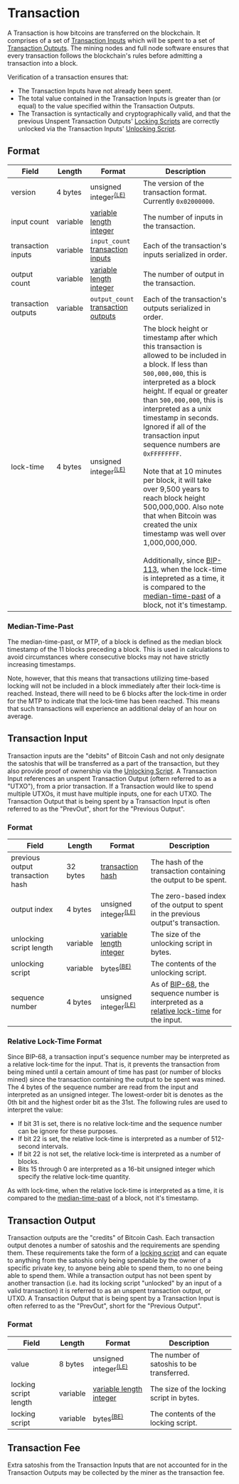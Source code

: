 # Transaction

A Transaction is how bitcoins are transferred on the blockchain.
It comprises of a set of [Transaction Inputs](#transaction-input) which will be spent to a set of [Transaction Outputs](#transaction-output).
The mining nodes and full node software ensures that every transaction follows the blockchain's rules before admitting a transaction into a block.

Verification of a transaction ensures that:
- The Transaction Inputs have not already been spent.
- The total value contained in the Transaction Inputs is greater than (or equal) to the value specified within the Transaction Outputs.
- The Transaction is syntactically and cryptographically valid, and that the previous Unspent Transaction Outputs' [Locking Scripts](/protocol/blockchain/transaction/locking-script) are correctly unlocked via the Transaction Inputs' [Unlocking Script](/protocol/blockchain/transaction/unlocking-script).

## Format

| Field | Length | Format | Description |
|--|--|--|--|
| version | 4 bytes | unsigned integer<sup>[(LE)](/protocol/misc/endian/little)</sup> | The version of the transaction format.  Currently `0x02000000`. |
| input count | variable | [variable length integer](/protocol/formats/variable-length-integer) | The number of inputs in the transaction. |
| transaction inputs | variable | `input_count` [transaction inputs](#transaction-input) | Each of the transaction's inputs serialized in order. |
| output count | variable | [variable length integer](/protocol/formats/variable-length-integer) | The number of output in the transaction. |
| transaction outputs | variable | `output_count` [transaction outputs](#transaction-output) | Each of the transaction's outputs serialized in order. |
| lock-time | 4 bytes | unsigned integer<sup>[(LE)](/protocol/misc/endian/little)</sup> | The block height or timestamp after which this transaction is allowed to be included in a block.  If less than `500,000,000`, this is interpreted as a block height.  If equal or greater than `500,000,000`, this is interpreted as a unix timestamp in seconds. Ignored if all of the transaction input sequence numbers are `0xFFFFFFFF`.<br/><br/>Note that at 10 minutes per block, it will take over 9,500 years to reach block height 500,000,000.  Also note that when Bitcoin was created the unix timestamp was well over 1,000,000,000.<br/><br/>Additionally, since [BIP-113](/protocol/forks/bip-0113), when the lock-time is intepreted as a time, it is compared to the [median-time-past](#median-time-past) of a block, not it's timestamp. |

### Median-Time-Past

The median-time-past, or MTP, of a block is defined as the median block timestamp of the 11 blocks preceding a block.
This is used in calculations to avoid circumstances where consecutive blocks may not have strictly increasing timestamps.

Note, however, that this means that transactions utilizing time-based locking will not be included in a block immediately after their lock-time is reached.
Instead, there will need to be 6 blocks after the lock-time in order for the MTP to indicate that the lock-time has been reached.
This means that such transactions will experience an additional delay of an hour on average.

## Transaction Input

Transaction inputs are the "debits" of Bitcoin Cash and not only designate the satoshis that will be transferred as a part of the transaction, but they also provide proof of ownership via the [Unlocking Script](/protocol/blockchain/transaction/unlocking-script).
A Transaction Input references an unspent Transaction Output (oftern referred to as a "UTXO"), from a prior transaction.
If a Transaction would like to spend multiple UTXOs, it must have multiple inputs, one for each UTXO.
The Transaction Output that is being spent by a Transaction Input is often referred to as the "PrevOut", short for the "Previous Output".

### Format

| Field | Length | Format | Description |
|--|--|--|--|
| previous output transaction hash | 32 bytes | [transaction hash](/protocol/blockchain/hash) | The hash of the transaction containing the output to be spent. |
| output index | 4 bytes | unsigned integer<sup>[(LE)](/protocol/misc/endian/little)</sup> | The zero-based index of the output to spent in the previous output's transaction. |
| unlocking script length | variable | [variable length integer](/protocol/formats/variable-length-integer) | The size of the unlocking script in bytes. |
| unlocking script | variable | bytes<sup>[(BE)](/protocol/misc/endian/big)</sup> | The contents of the unlocking script. |
| sequence number | 4 bytes | unsigned integer<sup>[(LE)](/protocol/misc/endian/little)</sup> | As of [BIP-68](/protocol/forks/bip-0068), the sequence number is interpreted as a [relative lock-time](#relative-lock-time) for the input. |

### Relative Lock-Time Format

Since BIP-68, a transaction input's sequence number may be interpreted as a relative lock-time for the input.
That is, it prevents the transaction from being mined until a certain amount of time has past (or number of blocks mined) since the transaction containing the output to be spent was mined.
The 4 bytes of the sequence number are read from the input and interpreted as an unsigned integer.
The lowest-order bit is denotes as the 0th bit and the highest order bit as the 31st.
The following rules are used to interpret the value:

 - If bit 31 is set, there is no relative lock-time and the sequence number can be ignore for these purposes.
 - If bit 22 is set, the relative lock-time is interpreted as a number of 512-second intervals.
 - If bit 22 is not set, the relative lock-time is interpreted as a number of blocks.
 - Bits 15 through 0 are interpreted as a 16-bit unsigned integer which specify the relative lock-time quantity.

As with lock-time, when the relative lock-time is interpreted as a time, it is compared to the [median-time-past](#median-time-past) of a block, not it's timestamp.

## Transaction Output

Transaction outputs are the "credits" of Bitcoin Cash.
Each transaction output denotes a number of satoshis and the requirements are spending them.
These requirements take the form of a [locking script](/protocol/blockchain/transaction/locking-script) and can equate to anything from the satoshis only being spendable by the owner of a specific private key, to anyone being able to spend them, to no one being able to spend them.
While a transaction output has not been spent by another transaction (i.e. had its locking script "unlocked" by an input of a valid transaction) it is referred to as an unspent transaction output, or UTXO.
A Transaction Output that is being spent by a Transaction Input is often referred to as the "PrevOut", short for the "Previous Output".

### Format

| Field | Length | Format | Description |
|--|--|--|--|
| value | 8 bytes | unsigned integer<sup>[(LE)](/protocol/misc/endian/little)</sup> | The number of satoshis to be transferred. |
| locking script length | variable | [variable length integer](/protocol/formats/variable-length-integer) | The size of the locking script in bytes. |
| locking script | variable | bytes<sup>[(BE)](/protocol/misc/endian/big)</sup> | The contents of the locking script. |

## Transaction Fee

Extra satoshis from the Transaction Inputs that are not accounted for in the Transaction Outputs may be collected by the miner as the transaction fee.